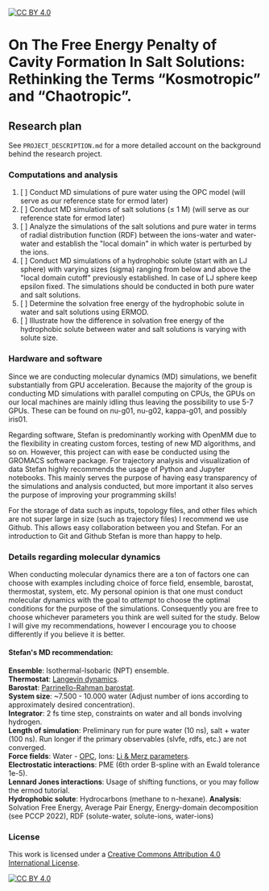 [![CC BY 4.0][cc-by-shield]][cc-by]

# On The Free Energy Penalty of Cavity Formation In Salt Solutions: Rethinking the Terms “Kosmotropic” and “Chaotropic”. 

## Research plan
See `PROJECT_DESCRIPTION.md` for a more detailed account on the background behind the research project.
### Computations and analysis
1. [ ] Conduct MD simulations of pure water using the OPC model (will serve as our reference state for ermod later)
2. [ ] Conduct MD simulations of salt solutions (≤ 1 M) (will serve as our reference state for ermod later)
3. [ ] Analyze the simulations of the salt solutions and pure water in terms of radial distribution function (RDF) between the ions-water and water-water and establish the "local domain" in which water is perturbed by the ions.
4. [ ] Conduct MD simulations of a hydrophobic solute (start with an LJ sphere) with varying sizes (sigma) ranging from below and above the "local domain cutoff" previously established. In case of LJ sphere keep epsilon fixed. The simulations should be conducted in both pure water and salt solutions.
5. [ ] Determine the solvation free energy of the hydrophobic solute in water and salt solutions using ERMOD.
6. [ ] Illustrate how the difference in solvation free energy of the hydrophobic solute between water and salt solutions is varying with solute size. 

### Hardware and software
Since we are conducting molecular dynamics (MD) simulations, we benefit substantially from GPU acceleration. Because the majority of the group is conducting MD simulations with parallel computing on CPUs, the GPUs on our local machines are mainly idling thus leaving the possibility to use 5-7 GPUs. These can be found on nu-g01, nu-g02, kappa-g01, and possibly iris01.

Regarding software, Stefan is predominantly working with OpenMM due to the flexibility in creating custom forces, testing of new MD algorithms, and so on. However, this project can with ease be conducted using the GROMACS software package. For trajectory analysis and visualization of data Stefan highly recommends the usage of Python and Jupyter notebooks. This mainly serves the purpose of having easy transparency of the simulations and analysis conducted, but more important it also serves the purpose of improving your programming skills!

For the storage of data such as inputs, topology files, and other files which are not super large in size (such as trajectory files) I recommend we use Github. This allows easy collaboration between you and Stefan. For an introduction to Git and Github Stefan is more than happy to help.

### Details regarding molecular dynamics
When conducting molecular dynamics there are a ton of factors one can choose with examples including choice of force field, ensemble, barostat, thermostat, system, etc. My personal opinion is that one must conduct molecular dynamics with the goal to _attempt_ to choose the optimal conditions for the purpose of the simulations. Consequently you are free to choose whichever parameters you think are well suited for the study. Below I will give my recommendations, however I encourage you to choose differently if you believe it is better.

#### Stefan's MD recommendation:
**Ensemble**: Isothermal-Isobaric (NPT) ensemble.  
**Thermostat**: [Langevin dynamics](https://manual.gromacs.org/current/reference-manual/algorithms/stochastic-dynamics.html).  
**Barostat**: [Parrinello-Rahman barostat](http://www.sklogwiki.org/SklogWiki/index.php/Parrinello-Rahman_barostat).  
**System size**: ~7.500 - 10.000 water (Adjust number of ions according to approximately desired concentration).  
**Integrator**: 2 fs time step, constraints on water and all bonds involving hydrogen.  
**Length of simulation**: Preliminary run for pure water (10 ns), salt + water (100 ns). Run longer if the primary observables (slvfe, rdfs, etc.)  are not converged.  
**Force fields**: Water - [OPC](https://doi.org/10.1021/jz501780a), Ions: [Li & Merz parameters](10.1021/ct400146w).  
**Electrostatic interactions**: PME (6th order B-spline with an Ewald tolerance 1e-5).  
**Lennard Jones interactions**: Usage of shifting functions, or you may follow the ermod tutorial.  
**Hydrophobic solute**: Hydrocarbons (methane to n-hexane). 
**Analysis**: Solvation Free Energy, Average Pair Energy, Energy-domain decomposition (see PCCP 2022), RDF (solute-water, solute-ions, water-ions)

### License
This work is licensed under a
[Creative Commons Attribution 4.0 International License][cc-by].

[![CC BY 4.0][cc-by-image]][cc-by]

[cc-by]: http://creativecommons.org/licenses/by/4.0/
[cc-by-image]: https://i.creativecommons.org/l/by/4.0/88x31.png
[cc-by-shield]: https://img.shields.io/badge/License-CC%20BY%204.0-lightgrey.svg
